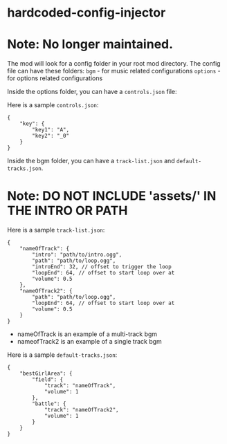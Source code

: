 # hardcoded-config-injector

# Note: No longer maintained. 


The mod will look for a config folder in your root mod directory.
The config file can have these folders:
`bgm` - for music related configurations
`options` - for options related configurations


Inside the options folder, you can have a `controls.json` file:

Here is a sample `controls.json`:
```
{
	"key": {
		"key1": "A",
		"key2": "_0"
	}
}
```


Inside the bgm folder, you can have a `track-list.json` and `default-tracks.json`.
# Note: DO NOT INCLUDE 'assets/' IN THE INTRO OR PATH
Here is a sample `track-list.json`:
```
{
    "nameOfTrack": {
        "intro": "path/to/intro.ogg",
        "path": "path/to/loop.ogg",
        "introEnd": 32, // offset to trigger the loop
        "loopEnd": 64, // offset to start loop over at
        "volume": 0.5
    },
    "nameOfTrack2": {
        "path": "path/to/loop.ogg",
        "loopEnd": 64, // offset to start loop over at
        "volume": 0.5
    }
}
```
- nameOfTrack is an example of a multi-track bgm
- nameofTrack2 is an example of a single track bgm

Here is a sample `default-tracks.json`:
```
{
    "bestGirlArea": {
        "field": {
            "track": "nameOfTrack",
            "volume": 1
        },
        "battle": {
            "track": "nameOfTrack2",
            "volume": 1
        }
    }
}
```
